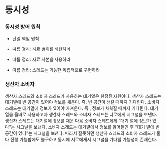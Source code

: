 # 동시성

### 동시성 방어 원칙

- 단일 책임 원칙

- 따름 정리: 자료 범위를 제한하라

- 따름 정리: 자료 사본을 사용하라

- 따름 정리: 스레드는 가능한 독립적으로 구현하라

### 생산자 소비자

생산자 스레드와 소비자 스레드가 사용하는 대기열은 한정된 자원이다. 생산자 스레드는 대기열에 빈 공간이 있어야 정보를 채운다. 즉, 빈 공간이 생길 때까지 기다린다.
소비자 스레드는 대기열에 정보가 있어야 가져온다. 즉 , 정보가 채워질 때까지 기다린다. 대기 열을 올바로 사용하고자 생산자 스레드와 소비자 스레드는 서로에게 시그널을 보낸다.
생산자 스레드는 대기열에 정보를 채운 다음 소비자 스레드에게 “대기 열에 정보가 있다”는 시그널을 보낸다.
소비자 스레드는 대기열에서 정보를 읽어들인 후 “대기 열에 빈 공간이 있다”는 시그널을 보낸다.
따라서 잘못하면 생산자 스레드와 소비자 스레드가 둘 다 진행 가능함에도 불구하고 동시에 서로에게서 시그널을 기다릴 가능성이 존재한다.